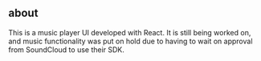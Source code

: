 ## about
This is a music player UI developed with React.  It is still being worked on, and music functionality was put on hold due to having to wait on approval from SoundCloud to use their SDK.
